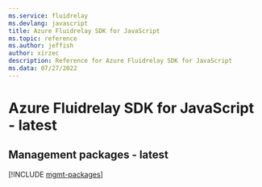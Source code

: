 ```yaml
---
ms.service: fluidrelay
ms.devlang: javascript
title: Azure Fluidrelay SDK for JavaScript
ms.topic: reference
ms.author: jeffish
author: xirzec
description: Reference for Azure Fluidrelay SDK for JavaScript
ms.data: 07/27/2022
---
```

# Azure Fluidrelay SDK for JavaScript - latest

## Management packages - latest
[!INCLUDE [mgmt-packages](fluidrelay-mgmt-index.md)]